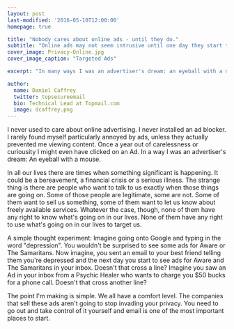 ```yaml
---
layout: post
last-modified: '2016-05-10T12:00:00'
homepage: true

title: "Nobody cares about online ads - until they do."
subtitle: "Online ads may not seem intrusive until one day they start targeting something you care about"
cover_image: Privacy-Online.jpg
cover_image_caption: "Targeted Ads"

excerpt: "In many ways I was an advertiser's dream: an eyeball with a mouse."

author:
  name: Daniel Caffrey
  twitter: topsecureemail
  bio: Technical Lead at Topmail.com
  image: dcaffrey.png  
---
```

I never used to care about online advertising. I never installed an ad blocker. I rarely found myself particularly annoyed by ads, unless they actually prevented me viewing content. Once a year out of carelessness or curiousity I might even have clicked on an Ad. In a way I was an advertiser's dream: An eyeball with a mouse.

In all our lives there are times when something significant is happening. It could be a bereavement, a financial crisis or a serious illness. The strange thing is there are people who want to talk to us exactly when those things are going on. Some of those people are legitimate, some are not. Some of them want to sell us something, some of them want to let us know about freely available services. Whatever the case, though, none of them have any right to know what's going on in our lives. None of them have any right to use what's going on in our lives to target us.

A simple thought experiment: Imagine going onto Google and typing in the word "depression". You wouldn't be surprised to see some ads for Aware or The Samaritans. Now imagine, you sent an email to your best friend telling them you're depressed and the next day you start to see ads for Aware and The Samaritans in your inbox. Doesn't that cross a line? Imagine you saw an Ad in your inbox from a Psychic Healer who wants to charge you $50 bucks for a phone call. Doesn't that cross another line?

The point I'm making is simple. We all have a comfort level. The companies that sell these ads aren't going to stop invading your privacy. You need to go out and take control of it yourself and email is one of the most important places to start.